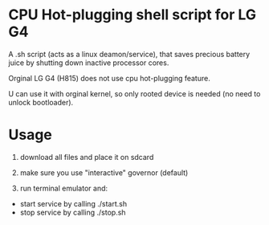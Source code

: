 # CPU Hot-plugging shell script for LG G4

A .sh script (acts as a linux deamon/service), that saves precious battery juice by shutting down inactive processor cores. 

Orginal LG G4 (H815) does not use cpu hot-plugging feature. 

U can use it with orginal kernel, so only rooted device is needed (no need to unlock bootloader).

# Usage

1) download all files and place it on sdcard

2) make sure you use "interactive" governor (default)

3) run terminal emulator and:

  * start service by calling ./start.sh
  * stop service by calling ./stop.sh


